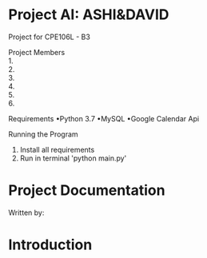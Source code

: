 # Project AI: ASHI&DAVID
Project for CPE106L - B3

Project Members  
  1.  
  2.  
  3.  
  4.  
  5.  
  6.  

Requirements
•Python 3.7
•MySQL
•Google Calendar Api

Running the Program
1. Install all requirements
2. Run in terminal 'python main.py'

# Project Documentation
Written by:

# Introduction
